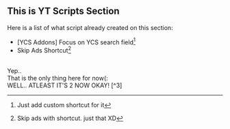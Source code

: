  ## This is YT Scripts Section
 
 Here is a list of what script already created on this section:
 - \[YCS Addons\] Focus on YCS search field[^1]
 - Skip Ads Shortcut[^2]
<br>
Yep..<br>
That is the only thing here for now(:<br>
WELL.. ATLEAST IT'S 2 NOW OKAY! [^3] <br>

[^1]: Just add custom shortcut for it
[^2]: Skip ads with shortcut. just that XD 
[^3]: no seriously I have 3, but that one is just basic stuff so I didn't add it(: if that have cool stuff I obviously gonna add here too here!!
